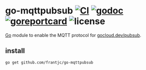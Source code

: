 # go-mqttpubsub [![CI](https://github.com/frantjc/go-mqttpubsub/actions/workflows/ci.yml/badge.svg?branch=main&event=push)](https://github.com/frantjc/go-mqttpubsub/actions) [![godoc](https://pkg.go.dev/badge/github.com/frantjc/go-mqttpubsub.svg)](https://pkg.go.dev/github.com/frantjc/go-mqttpubsub) [![goreportcard](https://goreportcard.com/badge/github.com/frantjc/go-mqttpubsub)](https://goreportcard.com/report/github.com/frantjc/go-mqttpubsub) ![license](https://shields.io/github/license/frantjc/go-mqttpubsub)

[Go](https://go.dev) module to enable the MQTT protocol for [gocloud.dev/pubsub](https://pkg.go.dev/gocloud.dev/pubsub?utm_source=godoc).

## install

```sh
go get github.com/frantjc/go-mqttpubsub
```
